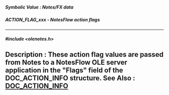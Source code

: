##### Symbolic Value : Notes/FX data
##### ACTION_FLAG_xxx - NotesFlow action flags
---
##### #include <olenotes.h>
**Description :**
These action flag values are passed from Notes to a NotesFlow OLE server 
application in the "Flags" field of the DOC_ACTION_INFO structure.
**See Also :**
[DOC_ACTION_INFO](D:/md_files/DOC_ACTION_INFO.md)
---
